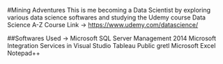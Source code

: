 #Mining Adventures
This is me becoming a Data Scientist by exploring various data science softwares and studying the Udemy course Data Science A-Z 
Course Link -> https://www.udemy.com/datascience/

##Softwares Used ->
Microsoft SQL Server Management 2014
Microsoft Integration Services in Visual Studio
Tableau Public
gretl
Microsoft Excel
Notepad++
